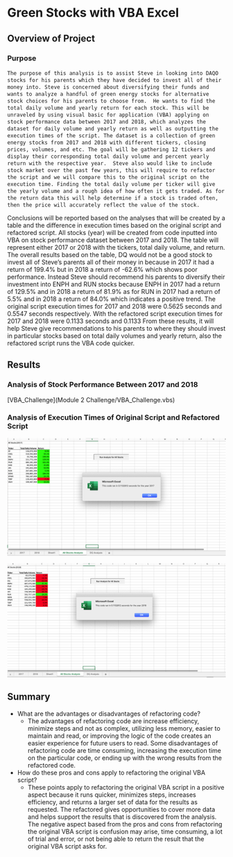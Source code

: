# Green Stocks with VBA Excel

## Overview of Project

### Purpose
	The purpose of this analysis is to assist Steve in looking into DAQO stocks for his parents which they have decided to invest all of their money into. Steve is concerned about diversifying their funds and wants to analyze a handful of green energy stocks for alternative stock choices for his parents to choose from.  He wants to find the total daily volume and yearly return for each stock. This will be unraveled by using visual basic for application (VBA) applying on stock performance data between 2017 and 2018, which analyzes the dataset for daily volume and yearly return as well as outputting the execution times of the script. The dataset is a collection of green energy stocks from 2017 and 2018 with different tickers, closing prices, volumes, and etc. The goal will be gathering 12 tickers and display their corresponding total daily volume and percent yearly return with the respective year.  Steve also would like to include stock market over the past few years, this will require to refactor the script and we will compare this to the original script on the execution time. Finding the total daily volume per ticker will give the yearly volume and a rough idea of how often it gets traded. As for the return data this will help determine if a stock is traded often, then the price will accurately reflect the value of the stock. 
Conclusions will be reported based on the analyses that will be created by a table and the difference in execution times based on the original script and refactored script. All stocks (year) will be created from code inputted into VBA on stock performance dataset between 2017 and 2018. The table will represent either 2017 or 2018 with the tickers, total daily volume, and return. The overall results based on the table, DQ would not be a good stock to invest all of Steve’s parents all of their money in because in 2017 it had a return of 199.4% but in 2018 a return of -62.6% which shows poor performance.  Instead Steve should recommend his parents to diversify their investment into ENPH and RUN stocks because ENPH in 2017 had a return of 129.5% and in 2018 a return of 81.9% as for RUN in 2017 had a return of 5.5% and in 2018 a return of 84.0% which indicates a positive trend. The original script execution times for 2017 and 2018 were 0.5625 seconds and 0.5547 seconds respectively. With the refactored script execution times for 2017 and 2018 were 0.1133 seconds and 0.1133  From these results, it will help Steve give recommendations to his parents to where they should invest in particular stocks based on total daily volumes and yearly return, also the refactored script runs the VBA code quicker.
## Results

### Analysis of Stock Performance Between 2017 and 2018


[VBA_Challenge](Module 2 Challenge/VBA_Challenge.vbs)


### Analysis of Execution Times of Original Script and Refactored Script



![VBA_Challenge_2017](resources/VBA_Challenge_2017.png)

![VBA_Challenge_2018](resources/VBA_Challenge_2018.png)


## Summary
- What are the advantages or disadvantages of refactoring code?
  - The advantages of refactoring code are increase efficiency, minimize steps and not as complex, utilizing less memory, easier to maintain and read, or improving     the logic of the code creates an easier experience for future users to read.  Some disadvantages of refactoring code are time consuming, increasing the             execution time on the particular code, or ending up with the wrong results from the refactored code.
- How do these pros and cons apply to refactoring the original VBA script?
	- These points apply to refactoring the original VBA script in a positive aspect because it runs quicker, minimizes steps, increases efficiency, and returns a         larger set of data for the results as requested. The refactored gives opportunities to cover more data and helps support the results that is discovered from the     analysis. The negative aspect based from the pros and cons from refactoring the original VBA script is confusion may arise, time consuming, a lot of trial and       error, or not being able to return the result that the original VBA script asks for.



